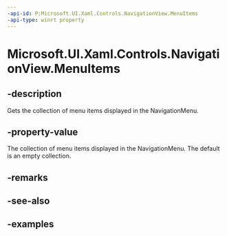 ```yaml
---
-api-id: P:Microsoft.UI.Xaml.Controls.NavigationView.MenuItems
-api-type: winrt property
---
```


<!-- Property syntax.
public IVector<object> MenuItems { get; }
-->

# Microsoft.UI.Xaml.Controls.NavigationView.MenuItems

## -description

Gets the collection of menu items displayed in the NavigationMenu.

## -property-value

The collection of menu items displayed in the NavigationMenu. The default is an empty collection.

## -remarks

## -see-also

## -examples

